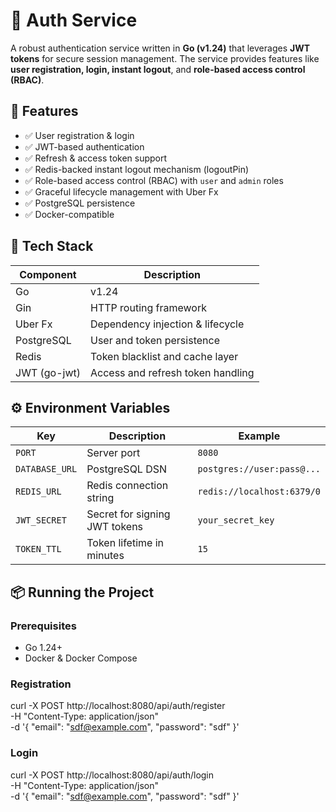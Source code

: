 # 🔐 Auth Service

A robust authentication service written in **Go (v1.24)** that leverages **JWT tokens** for secure session management. The service provides features like **user registration, login, instant logout**, and **role-based access control (RBAC)**.

## 🚀 Features

- ✅ User registration & login
- ✅ JWT-based authentication
- ✅ Refresh & access token support
- ✅ Redis-backed instant logout mechanism (logoutPin)
- ✅ Role-based access control (RBAC) with `user` and `admin` roles
- ✅ Graceful lifecycle management with Uber Fx
- ✅ PostgreSQL persistence
- ✅ Docker-compatible

## 🧱 Tech Stack

| Component     | Description                         |
|---------------|-------------------------------------|
| Go            | v1.24                               |
| Gin           | HTTP routing framework              |
| Uber Fx       | Dependency injection & lifecycle    |
| PostgreSQL    | User and token persistence          |
| Redis         | Token blacklist and cache layer     |
| JWT (go-jwt)  | Access and refresh token handling   |

## ⚙️ Environment Variables

| Key            | Description                  | Example                          |
|----------------|------------------------------|----------------------------------|
| `PORT`         | Server port                  | `8080`                           |
| `DATABASE_URL` | PostgreSQL DSN               | `postgres://user:pass@...`       |
| `REDIS_URL`    | Redis connection string      | `redis://localhost:6379/0`       |
| `JWT_SECRET`   | Secret for signing JWT tokens| `your_secret_key`                |
| `TOKEN_TTL`    | Token lifetime in minutes    | `15`                             |

## 📦 Running the Project

### Prerequisites

- Go 1.24+
- Docker & Docker Compose

### Registration
curl -X POST http://localhost:8080/api/auth/register \
-H "Content-Type: application/json" \
-d '{
"email": "sdf@example.com",
"password": "sdf"
}'

### Login
curl -X POST http://localhost:8080/api/auth/login \
-H "Content-Type: application/json" \
-d '{
"email": "sdf@example.com",
"password": "sdf"
}'